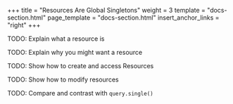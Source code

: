 +++
title = "Resources Are Global Singletons"
weight = 3
template = "docs-section.html"
page_template = "docs-section.html"
insert_anchor_links = "right"
+++

TODO: Explain what a resource is

TODO: Explain why you might want a resource

TODO: Show how to create and access Resources

TODO: Show how to modify resources

TODO: Compare and contrast with `query.single()`
